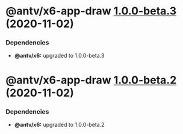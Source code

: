 # @antv/x6-app-draw [1.0.0-beta.3](https://github.com/antvis/x6/compare/@antv/x6-app-draw@1.0.0-beta.2...@antv/x6-app-draw@1.0.0-beta.3) (2020-11-02)





### Dependencies

* **@antv/x6:** upgraded to 1.0.0-beta.3

# @antv/x6-app-draw [1.0.0-beta.2](https://github.com/antvis/x6/compare/@antv/x6-app-draw@1.0.0-beta.1...@antv/x6-app-draw@1.0.0-beta.2) (2020-11-02)





### Dependencies

* **@antv/x6:** upgraded to 1.0.0-beta.2
